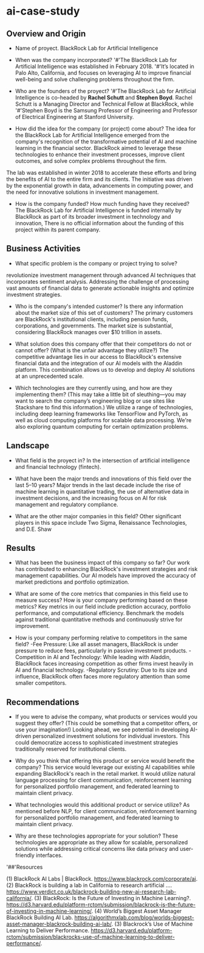 # ai-case-study

## Overview and Origin
 * Name of proyect. 
BlackRock Lab for Artificial Intelligence  

* When was the company incorporated?
 '#'The BlackRock Lab for Artificial Intelligence was established in February 2018.
 '#'It’s located in Palo Alto, California, and focuses on leveraging AI to improve financial well-being and solve challenging problems throughout the firm.

* Who are the founders of the proyect?
 '#'The BlackRock Lab for Artificial Intelligence is co-headed by **Rachel Schutt** and **Stephen Boyd**. Rachel Schutt is a Managing Director and Technical Fellow at BlackRock, while 
 '#'Stephen Boyd is the Samsung Professor of Engineering and Professor of Electrical Engineering at Stanford University.


* How did the idea for the company (or project) come about?
The idea for the BlackRock Lab for Artificial Intelligence emerged from the company's recognition of the transformative potential of AI and machine learning in the financial sector. BlackRock aimed to leverage these technologies to enhance their investment processes, improve client outcomes, and solve complex problems throughout the firm.

The lab was established in winter 2018 to accelerate these efforts and bring the benefits of AI to the entire firm and its clients. The initiative was driven by the exponential growth in data, advancements in computing power, and the need for innovative solutions in investment management.


* How is the company funded? How much funding have they received?
The BlackRock Lab for Artificial Intelligence is funded internally by BlackRock as part of its broader investment in technology and innovation, There is no official information
about the funding of this project within its parent company.


## Business Activities

* What specific problem is the company or project trying to solve?

revolutionize investment management through advanced AI techniques that incorporates sentiment analysis. Addressing the challenge of processing vast amounts of financial data to generate actionable insights and optimize investment strategies.

* Who is the company's intended customer? Is there any information about the market size of this set of customers?
The primary customers are BlackRock's institutional clients, including pension funds, corporations, and governments. The market size is substantial, considering BlackRock manages over $10 trillion in assets.

* What solution does this company offer that their competitors do not or cannot offer? (What is the unfair advantage they utilize?)
The competitive advantage lies in our access to BlackRock's extensive financial data and the integration of our AI models with the Aladdin platform. This combination allows us to develop and deploy AI solutions at an unprecedented scale.

* Which technologies are they currently using, and how are they implementing them? (This may take a little bit of sleuthing&mdash;you may want to search the company’s engineering blog or use sites like Stackshare to find this information.) We utilize a range of technologies, including deep learning frameworks like TensorFlow and PyTorch, as well as cloud computing platforms for scalable data processing. We're also exploring quantum computing for certain optimization problems.

## Landscape

* What field is the proyect in?
In the intersection of artificial intelligence and financial technology (fintech).

* What have been the major trends and innovations of this field over the last 5&ndash;10 years?
Major trends in the last decade include the rise of machine learning in quantitative trading, the use of alternative data in investment decisions, and the increasing focus on AI for risk management and regulatory compliance.

* What are the other major companies in this field?
  Other significant players in this space include Two Sigma, Renaissance Technologies, and D.E. Shaw

## Results

* What has been the business impact of this company so far?
Our work has contributed to enhancing BlackRock's investment strategies and risk management capabilities. Our AI models have improved the accuracy of market predictions and portfolio optimization.

* What are some of the core metrics that companies in this field use to measure success? How is your company performing based on these metrics?
Key metrics in our field include prediction accuracy, portfolio performance, and computational efficiency. Benchmark the  models against traditional quantitative methods and continuously strive for improvement.

* How is your company performing relative to competitors in the same field?
-Fee Pressure: Like all asset managers, BlackRock is under pressure to reduce fees, particularly in passive investment products.
-Competition in AI and Technology: While leading with Aladdin, BlackRock faces increasing competition as other firms invest heavily in AI and financial technology.
-Regulatory Scrutiny: Due to its size and influence, BlackRock often faces more regulatory attention than some smaller competitors.

## Recommendations

* If you were to advise the company, what products or services would you suggest they offer? (This could be something that a competitor offers, or use your imagination!)
Looking ahead, we see potential in developing AI-driven personalized investment solutions for individual investors. This could democratize access to sophisticated investment strategies traditionally reserved for institutional clients.

* Why do you think that offering this product or service would benefit the company?
This service would leverage our existing AI capabilities while expanding BlackRock's reach in the retail market. It would utilize natural language processing for client communication, reinforcement learning for personalized portfolio management, and federated learning to maintain client privacy.

* What technologies would this additional product or service utilize?
  As mentioned before NLP,  for client communication, reinforcement learning for personalized portfolio management,  and federated learning to maintain client privacy.

* Why are these technologies appropriate for your solution?
These technologies are appropriate as they allow for scalable, personalized solutions while addressing critical concerns like data privacy and user-friendly interfaces.



'##'Resources

(1) BlackRock AI Labs | BlackRock. https://www.blackrock.com/corporate/ai.
(2) BlackRock is building a lab in California to research artificial .... https://www.verdict.co.uk/blackrock-building-new-ai-research-lab-california/.
(3) BlackRock: Is the Future of Investing in Machine Learning?. https://d3.harvard.edu/platform-rctom/submission/blackrock-is-the-future-of-investing-in-machine-learning/.
(4) World’s Biggest Asset Manager BlackRock Building AI Lab. https://algorithmxlab.com/blog/worlds-biggest-asset-manager-blackrock-building-ai-lab/.
(3) Blackrock’s Use of Machine Learning to Deliver Performance. https://d3.harvard.edu/platform-rctom/submission/blackrocks-use-of-machine-learning-to-deliver-performance/.
